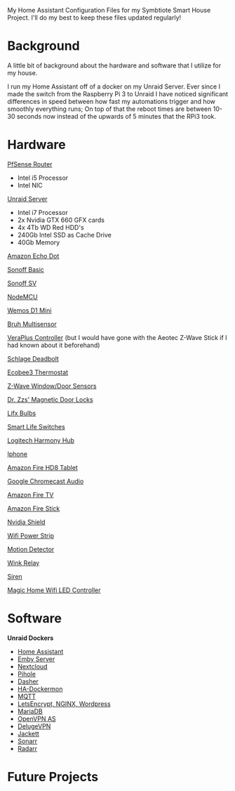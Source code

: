 My Home Assistant Configuration Files for my Symbtiote Smart House Project.
I'll do my best to keep these files updated regularly!

# Background

A little bit of background about the hardware and software that I utilize for my house.

I run my Home Assistant off of a docker on my Unraid Server.
Ever since I made the switch from the Raspberry Pi 3 to Unraid I have noticed significant differences in speed between how fast my automations trigger
and how smoothly everything runs; On top of that the reboot times are between 10-30 seconds now instead of the upwards of 5 minutes that the RPi3 took.



Hardware
======

[PfSense Router](https://www.pfsense.org/)
* Intel i5 Processor
* Intel NIC

[Unraid Server](https://unraid.net/)
* Intel i7 Processor
* 2x Nvidia GTX 660 GFX cards
* 4x 4Tb WD Red HDD's
* 240Gb Intel SSD as Cache Drive
* 40Gb Memory

[Amazon Echo Dot](https://www.amazon.com/All-new-Echo-Dot-3rd-Gen/dp/B0792KTHKJ)

[Sonoff Basic](https://www.banggood.com/DIY-Wi-Fi-Wireless-Switch-For-Smart-Home-With-ABS-Shell-p-1019971.html?cur_warehouse=CN)

[Sonoff SV](https://www.banggood.com/DC-5V-24V-DIY-WIFI-Wireless-Switch-Sonoff-SV-Module-For-Smart-Home-p-1063987.html?rmmds=search&cur_warehouse=CN)

[NodeMCU](https://www.banggood.com/Geekcreit-Doit-NodeMcu-Lua-ESP8266-ESP-12F-WIFI-Development-Board-p-985891.html?rmmds=search&cur_warehouse=CN)

[Wemos D1 Mini](https://www.banggood.com/Wemos-D1-Mini-V3_0_0-WIFI-Internet-Of-Things-Development-Board-Based-ESP8266-4MB-p-1264245.html?rmmds=search&cur_warehouse=CN)

[Bruh Multisensor](https://github.com/bruhautomation/ESP-MQTT-JSON-Multisensor)

[VeraPlus Controller](https://getvera.com/controllers/veraplus/) (but I would have gone with the Aeotec Z-Wave Stick if I had known about it beforehand)

[Schlage Deadbolt](https://www.amazon.com/Schlage-Connect-Touchscreen-Deadbolt-SmartThings/dp/B00AGK9KOG/ref=asc_df_B00AGK9KOG/?tag=hyprod-20&linkCode=df0&hvadid=193154321880&hvpos=1o1&hvnetw=g&hvrand=13739949994731450318&hvpone=&hvptwo=&hvqmt=&hvdev=c&hvdvcmdl=&hvlocint=&hvlocphy=9015260&hvtargid=pla-312822707918&psc=1)

[Ecobee3 Thermostat](https://www.amazon.com/ecobee-EB-STATE3LT-02-ecobee3-Smart-Thermostat/dp/B06W56TBLN/ref=sr_1_1_sspa?s=hi&ie=UTF8&qid=1546328941&sr=1-1-spons&keywords=ecobee&psc=1)

[Z-Wave Window/Door Sensors](https://www.amazon.com/HAOZEE-Detector-Battery-Operated-Automation/dp/B07BK65MLH/ref=sr_1_1_sspa?s=hi&ie=UTF8&qid=1546328968&sr=1-1-spons&keywords=zwave+door+sensor&psc=1)

[Dr. Zzs' Magnetic Door Locks](http://drzzs.com/diy-smart-door-locks/)

[Lifx Bulbs](https://www.amazon.com/LIFX-Adjustable-Multicolor-Dimmable-Assistant/dp/B01KY02MS8/ref=asc_df_B01KY02MS8/?tag=hyprod-20&linkCode=df0&hvadid=194952682001&hvpos=1o1&hvnetw=g&hvrand=12406325626617130681&hvpone=&hvptwo=&hvqmt=&hvdev=c&hvdvcmdl=&hvlocint=&hvlocphy=9015260&hvtargid=pla-393821797625&psc=1)

[Smart Life Switches](https://www.amazon.com/Compatible-Required-Switches-Anywhere-Schedule/dp/B07DXDP662/ref=sr_1_2_sspa?s=hi&ie=UTF8&qid=1546329077&sr=1-2-spons&keywords=smart+life+switch&psc=1)

[Logitech Harmony Hub](https://www.amazon.com/Logitech-915-000238-Smartphone-Entertainment-Refurbished/dp/B012EHUK74/ref=sr_1_15_sspa?s=hi&ie=UTF8&qid=1546329101&sr=1-15-spons&keywords=harmony+hub&psc=1)

[Iphone](https://www.amazon.com/Apple-iPhone-64GB-Silver-Prepaid/dp/B078HVJB69/ref=sr_1_3_sspa?s=hi&ie=UTF8&qid=1546329145&sr=1-3-spons&keywords=iphone&psc=1)

[Amazon Fire HD8 Tablet](https://www.amazon.com/All-New-Fire-Tablet-Display-Black/dp/B0794RHPZD/ref=sr_1_13_sspa?s=wireless&ie=UTF8&qid=1546329177&sr=1-13-spons&keywords=fire+hd+8&psc=1)

[Google Chromecast Audio](https://store.google.com/us/product/chromecast_audio?hl=en-US)

[Amazon Fire TV](https://www.amazon.com/gp/product/B079QHML21/ref=s9_acsd_al_bw_c_x_2_w?pf_rd_m=ATVPDKIKX0DER&pf_rd_s=merchandised-search-1&pf_rd_r=SCKF5A5RM85AQJWQCWSX&pf_rd_r=SCKF5A5RM85AQJWQCWSX&pf_rd_t=101&pf_rd_p=fb245453-48ed-4dd4-b933-6d164ab15aec&pf_rd_p=fb245453-48ed-4dd4-b933-6d164ab15aec&pf_rd_i=8521791011)

[Amazon Fire Stick](https://www.amazon.com/gp/product/B079QHML21/ref=s9_acsd_al_bw_c_x_2_w?pf_rd_m=ATVPDKIKX0DER&pf_rd_s=merchandised-search-1&pf_rd_r=SCKF5A5RM85AQJWQCWSX&pf_rd_r=SCKF5A5RM85AQJWQCWSX&pf_rd_t=101&pf_rd_p=fb245453-48ed-4dd4-b933-6d164ab15aec&pf_rd_p=fb245453-48ed-4dd4-b933-6d164ab15aec&pf_rd_i=8521791011)

[Nvidia Shield](https://www.amazon.com/NVIDIA-SHIELD-Gaming-Streaming-GeForce/dp/B01N1NT9Y6)

[Wifi Power Strip](https://www.amazon.com/WiFi-Smart-Power-Strip-LeFun/dp/B07DFFBKD9/ref=sr_1_6?s=electronics&ie=UTF8&qid=1546329303&sr=1-6&keywords=wifi+power+strip)

[Motion Detector](https://www.amazon.com/dp/B01MQXXG0I/ref=sxts_kp_bs_tr_lp_1?pf_rd_p=8778bc68-27e7-403f-8460-de48b6e788fb&pd_rd_wg=rSVY0&pf_rd_r=KJH0QC7QX6NXACW82VQ0&pd_rd_i=B01MQXXG0I&pd_rd_w=IA4qx&pd_rd_r=a1feaf5f-8b3e-4ed1-9da5-aa4170c294e8&ie=UTF8&qid=1546329387&sr=1)

[Wink Relay](https://www.amazon.com/Wink-PRLAY-WH01-Relay-Wall-Mounted-Controller/dp/B01MRD8UVA/ref=sr_1_cc_1?s=aps&ie=UTF8&qid=1546329437&sr=1-1-catcorr&keywords=wink+relay)

[Siren](https://www.amazon.com/Dome-Automation-DMS01-Wireless-Battery-Powered/dp/B01M1NLPKZ/ref=sr_1_4?s=electronics&ie=UTF8&qid=1546329408&sr=1-4&keywords=zwave+siren)

[Magic Home Wifi LED Controller](https://www.amazon.com/SUPERNIGHT-Wireless-Controller-Working-Compatible/dp/B01JS0KEBW/ref=sr_1_8?s=hi&ie=UTF8&qid=1546329480&sr=1-8&keywords=magic+home+wifi+led+controller)

Software
======

**Unraid Dockers**
* [Home Assistant](https://www.home-assistant.io/)
* [Emby Server](https://emby.media/)
* [Nextcloud](https://nextcloud.com/)
* [Pihole](https://pi-hole.net/)
* [Dasher](https://hub.docker.com/r/clemenstyp/dasher-docker/)
* [HA-Dockermon](https://github.com/philhawthorne/ha-dockermon)
* [MQTT](https://hub.docker.com/r/spants/mqtt/)
* [LetsEncrypt, NGINX, Wordpress](https://hub.docker.com/r/linuxserver/letsencrypt/)
* [MariaDB](https://hub.docker.com/_/mariadb/)
* [OpenVPN AS](https://hub.docker.com/r/linuxserver/openvpn-as/)
* [DelugeVPN](https://hub.docker.com/r/binhex/arch-delugevpn/)
* [Jackett](https://hub.docker.com/r/binhex/arch-jackett/dockerfile)
* [Sonarr](https://hub.docker.com/r/binhex/arch-sonarr/dockerfile)
* [Radarr](https://hub.docker.com/r/binhex/arch-radarr/dockerfile/)

Future Projects
======
